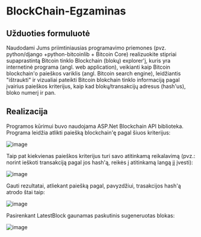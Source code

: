 # BlockChain-Egzaminas

## Užduoties formuluotė
Naudodami Jums priimtiniausias programavimo priemones (pvz. python/django +python-bitcoinlib + Bitcoin Core) realizuokite stipriai supaprastintą Bitcoin tinklo Blockchain (blokų) explorer'į, kuris yra internetinė programa (angl. web application), veikianti kaip Bitcoin blockchain'o paieškos variklis (angl. Bitcoin search engine), leidžiantis "ištraukti" ir vizualiai pateikti Bitcoin blokchain tinklo informaciją pagal įvairius paieškos kriterijus, kaip kad blokų/transakcijų adresus (hash'us), bloko numerį ir pan.

## Realizacija
Programos kūrimui buvo naudojama ASP.Net  Blockchain API biblioteka. Programa leidžia atlikti paiešką blockchain'ę pagal šiuos kriterijus:

![image](https://user-images.githubusercontent.com/12825358/72517261-bf3f5680-385b-11ea-9a14-df5fcd379599.png)

Taip pat kiekvienas paieškos kriterijus turi savo atitinkamą reikalavimą (pvz.: norint ieškoti transakciją pagal jos hash'ą, reikės į atitinkamą langą jį įvesti):

![image](https://user-images.githubusercontent.com/12825358/72517308-d54d1700-385b-11ea-8953-860f3ff9523a.png)

Gauti rezultatai, atliekant paiešką pagal, pavyzdžiui, trasakcijos hash'ą atrodo štai taip:

![image](https://user-images.githubusercontent.com/12825358/72517342-e8f87d80-385b-11ea-95c9-2abaf6220837.png)

Pasirenkant LatestBlock gaunamas paskutinis sugeneruotas blokas:

![image](https://user-images.githubusercontent.com/12825358/72517409-062d4c00-385c-11ea-8ade-99be0a62f75a.png)

